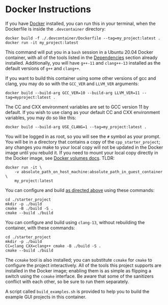 # Docker Instructions

If you have [Docker](https://www.docker.com) installed, you can run this
in your terminal, when the Dockerfile is inside the `.devcontainer` directory:

```shell
docker build -f ./.devcontainer/Dockerfile --tag=my_project:latest .
docker run -it my_project:latest
```

This command will put you in a `bash` session in a Ubuntu 20.04 Docker container,
with all of the tools listed in the [Dependencies](README_dependencies.md#dependencies) section already installed.
Additionally, you will have `g++-11` and `clang++-13` installed as the default
versions of `g++` and `clang++`.

If you want to build this container using some other versions of gcc and clang,
you may do so with the `GCC_VER` and `LLVM_VER` arguments:

```shell
docker build --build-arg GCC_VER=10 --build-arg LLVM_VER=11 --tag=myproject:latest .
```

The CC and CXX environment variables are set to GCC version 11 by default.
If you wish to use clang as your default CC and CXX environment variables, you
may do so like this:

```shell
docker build --build-arg USE_CLANG=1 --tag=my_project:latest .
```

You will be logged in as root, so you will see the `#` symbol as your prompt.
You will be in a directory that contains a copy of the `cpp_starter_project`;
any changes you make to your local copy will not be updated in the Docker image
until you rebuild it.
If you need to mount your local copy directly in the Docker image, see
[Docker volumes docs](https://docs.docker.com/storage/volumes).
TLDR:

```shell
docker run -it \
    -v absolute_path_on_host_machine:absolute_path_in_guest_container \
    my_project:latest
```

You can configure and build [as directed above](README_building.md#build-instructions) using these commands:

```shell
cd ./starter_project
mkdir -p ./build
cmake -B ./build -S .
cmake --build ./build
```

You can configure and build using `clang-13`, without rebuilding the container,
with these commands:

```shell
cd ./starter_project
mkdir -p ./build
CC=clang CXX=clang++ cmake -B ./build -S .
cmake --build ./build
```

The `ccmake` tool is also installed; you can substitute `ccmake` for `cmake` to
configure the project interactively.
All of the tools this project supports are installed in the Docker image;
enabling them is as simple as flipping a switch using the `ccmake` interface.
Be aware that some of the sanitizers conflict with each other, so be sure to
run them separately.

A script called `build_examples.sh` is provided to help you to build the example
GUI projects in this container.
